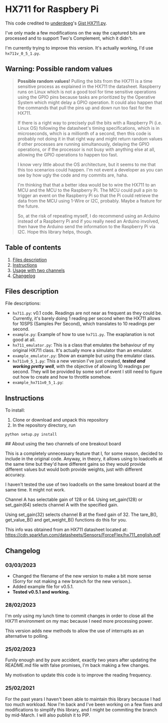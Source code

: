 # HX711 for Raspbery Pi

This code credited to [underdoeg](https://github.com/underdoeg/)'s [Gist HX711.py](https://gist.github.com/underdoeg/98a38b54f889fce2b237).

I've only made a few modifications on the way the captured bits are processed and to support Two's Complement, which it didn't.

I'm currently trying to improve this version. It's actually working, I'd use `hx711v_0_5_1.py`.

## Warning: Possible random values

>  **Possible random values!**
>  Pulling the bits from the HX711 is a time sensitive process as explained in the HX711 the datasheet. Raspberry runs on Linux which is not a good tool for time sensitive operations using the GPIO pins because tasks are prioritized by the Operative System which might delay a GPIO operation. It could also happen that the commands that pull the pins up and down run too fast for the HX711.
>
>  If there is a right way to precisely pull the bits with a Raspberry Pi (i.e. Linux OS) following the datasheet's timing specifications, which is in microseconds, which is a millionth of a second, then this code is probably not doing it in that right way and might return random values if other processes are running simultanously, delaying the GPIO operations, or if the processor is not busy with anything else at all, allowing the GPIO operations to happen too fast.
>
>  I know very little about the OS architecture, but it seems to me that this too scenarios could happen. I'm not event a developer as you can see by how ugly the code and my commits are, haha.
>
>  I'm thinking that that a better idea would be to wire the HX711 to an MCU and the MCU to the Raspberry Pi. The MCU could pull a pin to trigger an event on the Raspberry Pi so that the Pi could retrieve the data from the MCU using 1-Wire or I2C, probably. Maybe a feature for the future.
>
>  So, at the risk of repeating myself, I do recommend using an Arduino instead of a Raspberry Pi and if you really need an Arduino involved, then have the Arduino send the information to the Raspberry Pi vía I2C. Hope this library helps, though.

## Table of contents

1. [Files description](#files-description)
2. [Instructions](#instructions)
3. [Usage with two channels](#usage-with-two-channels)
4. [Changelog](#changelog)

## Files description

File descriptions:
- `hx711.py`: v0.1 code. Readings are not near as frequent as they could be. Currently, it's barely doing 1 reading per second when the HX711 allows for 10SPS (Samples Per Second), which translates to 10 readings per second.
- `example.py`: Example of how to use `hx711.py`. The exaplanation is not good at all.
- `hx711_emulator.py`: This is a class that emulates the behaviour of my original HX711 class. It's actually more a simulator than an emulator.
- `example_emulator.py`: Show an example but using the emulator class.
- `hx711v0_5_1.py`: This a new version I've just created, _**tested and working pretty well**_, with the objective of allowing 10 readings per second. They will be provided by some sort of event I still need to figure out how to create and how to throttle somehow.
- `example_hx711v0_5_1.py`: 

## Instructions

To install:

1. Clone or download and unpack this repository
2. In the repository directory, run
```
python setup.py install
```

## About using the two channels of one breakout board

This is a completely unnecessary feature that I, for some reason, decided to include in the original code. Anyway, in theory, it allows using to loadcells at the same time but they'd have different gains so they would provide different values but would both provide weights, just with different accuracy.

I haven't tested the use of two loadcells on the same breakout board at the same time. It might not work.

Channel A has selectable gain of 128 or 64.  Using set_gain(128) or set_gain(64) selects channel A with the specified gain.

Using set_gain(32) selects channel B at the fixed gain of 32. The tare_B(), get_value_B() and get_weight_B() functions do this for you.

This info was obtained from an HX711 datasheet located at:
https://cdn.sparkfun.com/datasheets/Sensors/ForceFlex/hx711_english.pdf

## Changelog

### 03/03/2023

- Changed the filename of the new version to make a bit more sense (Sorry for not making a new branch for the new verison.).
- Added example file for v0.5.1.
- **Tested v0.5.1 and working.**

### 28/02/2023

I'm only using my lunch time to commit changes in order to close all the HX711 environment on my mac because I need more processing power.

This version adds new methods to allow the use of interrupts as an alternative to polling.

### 25/02/2023

Funily enough and by pure accident, exactly two years after updating the README.md file with false promises, I'm back making a few changes.

My motivation to update this code is to improve the reading frequency.

### 25/02/2021

For the past years I haven't been able to maintain this library because I had too much workload. Now I'm back and I've been working on a few fixes and modifications to simplify this library, and I might be commiting the branch by mid-March. I will also publish it to PIP.